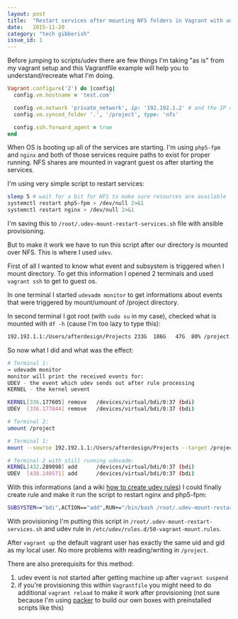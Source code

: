 ```yaml
---
layout: post
title:  "Restart services after mounting NFS folders in Vagrant with udev events"
date:   2015-11-20
category: "tech gibberish"
issue_id: 1
---
```


Before jumping to scripts/udev there are few things I'm taking "as is" from my vagrant setup and this Vagrantfile example will help you to understand/recreate what I'm doing.

```ruby
Vagrant.configure('2') do |config|
  config.vm.hostname = 'test.com'

  config.vm.network 'private_network', ip: '192.192.1.2' # and the IP of my local computer is 192.192.1.1
  config.vm.synced_folder '.', '/project', type: 'nfs'

  config.ssh.forward_agent = true
end
```

When OS is booting up all of the services are starting. I'm using ```php5-fpm``` and ```nginx``` and both of those services require paths to exist for proper running. NFS shares are mounted in vagrant guest os after starting the services.

I'm using very simple script to restart services:

```bash
sleep 5 # wait for a bit for NFS to make sure resources are available
systemctl restart php5-fpm > /dev/null 2>&1
systemctl restart nginx > /dev/null 2>&1
```
I'm saving this to ```/root/.udev-mount-restart-services.sh``` file with ansible provisioning.

But to make it work we have to run this script after our directory is mounted over NFS. This is where I used ```udev```.

First of all I wanted to know what event and subsystem is triggered when I mount directory. To get this information I opened 2 terminals and used ```vagrant ssh``` to get to guest os.

In one terminal I started ```udevadm monitor``` to get informations about events that were triggered by mount/umount of /project directory.

In second terminal I got root (with ```sudo su``` in my case), checked what is mounted with ```df -h``` (cause I'm too lazy to type this):

```bash
192.192.1.1:/Users/afterdesign/Projects 233G  186G   47G  80% /project
```

So now what I did and what was the effect:

```bash
# Terminal 1:
→ udevadm monitor
monitor will print the received events for:
UDEV - the event which udev sends out after rule processing
KERNEL - the kernel uevent

KERNEL[336.177605] remove   /devices/virtual/bdi/0:37 (bdi)
UDEV  [336.177844] remove   /devices/virtual/bdi/0:37 (bdi)

# Terminal 2:
umount /project
```


```bash
# Terminal 1:
mount --source 192.192.1.1:/Users/afterdesign/Projects --target /project/

# Terminal 2 with still running udevadm:
KERNEL[432.289098] add      /devices/virtual/bdi/0:37 (bdi)
UDEV  [438.240571] add      /devices/virtual/bdi/0:37 (bdi)
```

With this informations (and a wiki [how to create udev rules](https://wiki.archlinux.org/index.php/Udev#Writing_udev_rules)) I could finally create rule and make it run the script to restart nginx and php5-fpm:

```bash
SUBSYSTEM=="bdi",ACTION=="add",RUN+="/bin/bash /root/.udev-mount-restart-services.sh"
```

With provisioning I'm putting this script in ```/root/.udev-mount-restart-services.sh``` and udev rule in ```/etc/udev/rules.d/50-vagrant-mount.rules```.

After ```vagrant up``` the default vagrant user has exactly the same uid and gid as my local user. No more problems with reading/writing in ```/project```.

There are also prerequisits for this method:
1. udev event is not started after getting machine up after ```vagrant suspend```
2. if you're provisioning this within ```Vagrantfile``` you might need to do additional ```vagrant reload``` to make it work after provisioning (not sure because I'm using [packer](https://packer.io/) to build our own boxes with preinstalled scripts like this)
